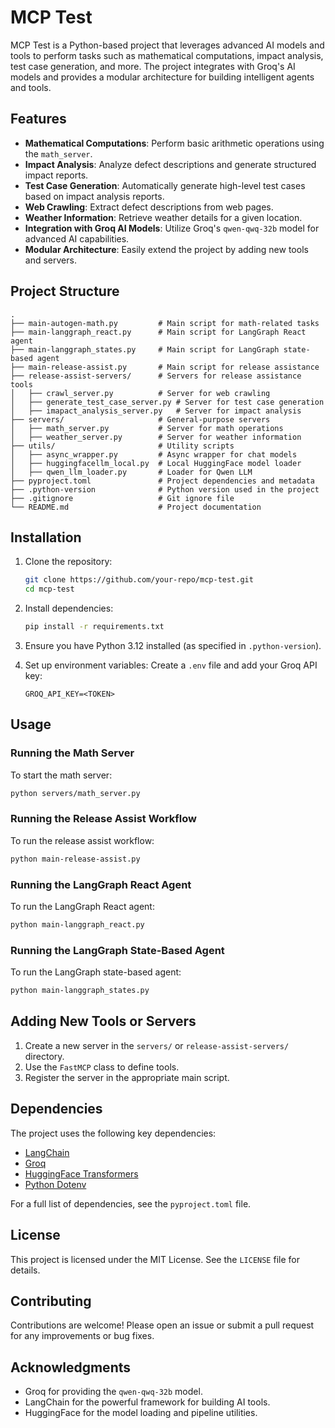 # MCP Test

MCP Test is a Python-based project that leverages advanced AI models and tools to perform tasks such as mathematical computations, impact analysis, test case generation, and more. The project integrates with Groq's AI models and provides a modular architecture for building intelligent agents and tools.

## Features

- **Mathematical Computations**: Perform basic arithmetic operations using the `math_server`.
- **Impact Analysis**: Analyze defect descriptions and generate structured impact reports.
- **Test Case Generation**: Automatically generate high-level test cases based on impact analysis reports.
- **Web Crawling**: Extract defect descriptions from web pages.
- **Weather Information**: Retrieve weather details for a given location.
- **Integration with Groq AI Models**: Utilize Groq's `qwen-qwq-32b` model for advanced AI capabilities.
- **Modular Architecture**: Easily extend the project by adding new tools and servers.

## Project Structure

```
.
├── main-autogen-math.py         # Main script for math-related tasks
├── main-langgraph_react.py      # Main script for LangGraph React agent
├── main-langgraph_states.py     # Main script for LangGraph state-based agent
├── main-release-assist.py       # Main script for release assistance
├── release-assist-servers/      # Servers for release assistance tools
│   ├── crawl_server.py          # Server for web crawling
│   ├── generate_test_case_server.py # Server for test case generation
│   ├── imapact_analysis_server.py   # Server for impact analysis
├── servers/                     # General-purpose servers
│   ├── math_server.py           # Server for math operations
│   ├── weather_server.py        # Server for weather information
├── utils/                       # Utility scripts
│   ├── async_wrapper.py         # Async wrapper for chat models
│   ├── huggingfacellm_local.py  # Local HuggingFace model loader
│   ├── qwen_llm_loader.py       # Loader for Qwen LLM
├── pyproject.toml               # Project dependencies and metadata
├── .python-version              # Python version used in the project
├── .gitignore                   # Git ignore file
└── README.md                    # Project documentation
```

## Installation

1. Clone the repository:
   ```sh
   git clone https://github.com/your-repo/mcp-test.git
   cd mcp-test
   ```

2. Install dependencies:
   ```sh
   pip install -r requirements.txt
   ```

3. Ensure you have Python 3.12 installed (as specified in `.python-version`).

4. Set up environment variables:
   Create a `.env` file and add your Groq API key:
   ```
   GROQ_API_KEY=<TOKEN>
   ```

## Usage

### Running the Math Server
To start the math server:
```sh
python servers/math_server.py
```

### Running the Release Assist Workflow
To run the release assist workflow:
```sh
python main-release-assist.py
```

### Running the LangGraph React Agent
To run the LangGraph React agent:
```sh
python main-langgraph_react.py
```

### Running the LangGraph State-Based Agent
To run the LangGraph state-based agent:
```sh
python main-langgraph_states.py
```

## Adding New Tools or Servers

1. Create a new server in the `servers/` or `release-assist-servers/` directory.
2. Use the `FastMCP` class to define tools.
3. Register the server in the appropriate main script.

## Dependencies

The project uses the following key dependencies:
- [LangChain](https://github.com/hwchase17/langchain)
- [Groq](https://groq.com/)
- [HuggingFace Transformers](https://huggingface.co/transformers/)
- [Python Dotenv](https://pypi.org/project/python-dotenv/)

For a full list of dependencies, see the `pyproject.toml` file.

## License

This project is licensed under the MIT License. See the `LICENSE` file for details.

## Contributing

Contributions are welcome! Please open an issue or submit a pull request for any improvements or bug fixes.

## Acknowledgments

- Groq for providing the `qwen-qwq-32b` model.
- LangChain for the powerful framework for building AI tools.
- HuggingFace for the model loading and pipeline utilities.


